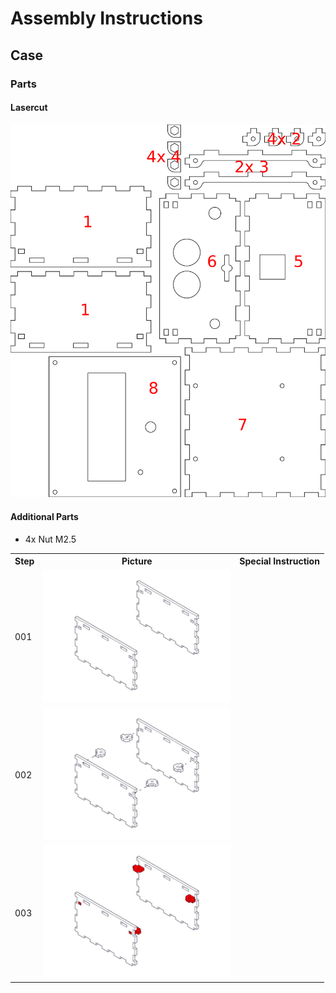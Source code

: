 <h1>Assembly Instructions</h1>
<h2>Case</h2>
<h3>Parts</h3>
<h4>Lasercut</h4>
<img src="MiniDeXed Case Cutting Plane.png" alt="Lasercut Case with Numbering" width="600">
<h4>Additional Parts</h4>
<ul>
	<li>4x Nut M2.5</li>
</ul>
<table>
	<tr>
		<th>Step</th>
		<th>Picture</th>
		<th>Special Instruction</th>
	</tr>
	<tr>
		<td>001</td>
		<td><img src="./Case/MiniDeXed Case_001.jpg" width="300"></td>
		<td></td>
	</tr>
	<tr>
		<td>002</td>
		<td><img src="./Case/MiniDeXed Case_002.jpg" width="300"></td>
		<td></td>
	</tr>
	<tr>
		<td>003</td>
		<td><img src="./Case/MiniDeXed Case_003.jpg" width="300"></td>
		<td></td>
	</tr>
</table>
